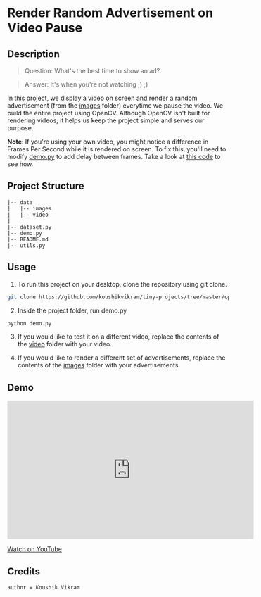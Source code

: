# Render Random Advertisement on Video Pause

## Description

> Question: What's the best time to show an ad?

> Answer: It's when you're not watching ;) ;)


In this project, we display a video on screen and render a random advertisement (from the [images](https://github.com/koushikvikram/tiny-projects/tree/master/opencv-ad-rendering-v1/data/images) folder) everytime we pause the video. We build the entire project using OpenCV. Although OpenCV isn't built for rendering videos, it helps us keep the project simple and serves our purpose.

**Note**: If you're using your own video, you might notice a difference in Frames Per Second while it is rendered on screen. To fix this, you'll need to modify [demo.py](https://github.com/koushikvikram/tiny-projects/blob/master/opencv-ad-rendering-v1/demo.py) to add delay between frames. Take a look at [this code](https://github.com/koushikvikram/cv-toolbox/blob/master/video_processing/playback.py) to see how.

## Project Structure

```
|-- data
|   |-- images
|   |-- video
|
|-- dataset.py
|-- demo.py
|-- README.md
|-- utils.py

```

## Usage

1. To run this project on your desktop, clone the repository using git clone.
```bash
git clone https://github.com/koushikvikram/tiny-projects/tree/master/opencv-ad-rendering-v1.git 
```
2. Inside the project folder, run demo.py
```bash
python demo.py
```
3. If you would like to test it on a different video, replace the contents of the [video](https://github.com/koushikvikram/tiny-projects/tree/master/opencv-ad-rendering-v1/data/video) folder with your video. 

4. If you would like to render a different set of advertisements, replace the contents of the [images](https://github.com/koushikvikram/tiny-projects/tree/master/opencv-ad-rendering-v1/data/images) folder with your advertisements. 

## Demo

<iframe width="560" height="315" src="https://www.youtube.com/embed/2lp9nEabI1o" frameborder="0" allow="accelerometer; autoplay; encrypted-media; gyroscope; picture-in-picture" allowfullscreen></iframe>

[Watch on YouTube](https://www.youtube.com/watch?v=2lp9nEabI1o)

## Credits
```
author = Koushik Vikram
```
